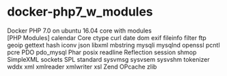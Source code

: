 # docker-php7_w_modules
Docker PHP 7.0 on ubuntu 16.04 core with modules <br>
[PHP Modules] calendar Core ctype curl date dom exif fileinfo filter ftp geoip gettext hash iconv json libxml mbstring mysqli mysqlnd openssl pcntl pcre PDO pdo_mysql Phar posix readline Reflection session shmop SimpleXML sockets SPL standard sysvmsg sysvsem sysvshm tokenizer wddx xml xmlreader xmlwriter xsl Zend OPcache zlib
